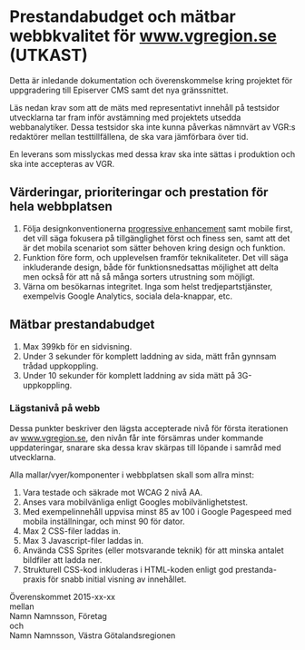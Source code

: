 # Prestandabudget och mätbar webbkvalitet för www.vgregion.se (UTKAST)
Detta är inledande dokumentation och överenskommelse kring projektet för uppgradering till Episerver CMS samt det nya gränssnittet.

Läs nedan krav som att de mäts med representativt innehåll på testsidor utvecklarna tar fram inför avstämning med projektets utsedda webbanalytiker. Dessa testsidor ska inte kunna påverkas nämnvärt av VGR:s redaktörer mellan testtillfällena, de ska vara jämförbara över tid.

En leverans som misslyckas med dessa krav ska inte sättas i produktion och ska inte accepteras av VGR.

## Värderingar, prioriteringar och prestation för hela webbplatsen
 1. Följa designkonventionerna [progressive enhancement](https://en.wikipedia.org/wiki/Progressive_enhancement) samt mobile first, det vill säga fokusera på tillgänglighet först och finess sen, samt att det är det mobila scenariot som sätter behoven kring design och funktion.
 2. Funktion före form, och upplevelsen framför teknikaliteter. Det vill säga inkluderande design, både för funktionsnedsattas möjlighet att delta men också för att nå så många sorters utrustning som möjligt.
 3. Värna om besökarnas integritet. Inga som helst tredjepartstjänster, exempelvis Google Analytics, sociala dela-knappar, etc.

## Mätbar prestandabudget
1. Max 399kb för en sidvisning.
2. Under 3 sekunder för komplett laddning av sida, mätt från gynnsam trådad uppkoppling. 
3. Under 10 sekunder för komplett laddning av sida mätt på 3G-uppkoppling. 

### Lägstanivå på webb
Dessa punkter beskriver den lägsta accepterade nivå för första iterationen av www.vgregion.se, den nivån får inte försämras under kommande uppdateringar, snarare ska dessa krav skärpas till löpande i samråd med utvecklarna.

Alla mallar/vyer/komponenter i webbplatsen skall som allra minst:

1. Vara testade och säkrade mot WCAG 2 nivå AA.
2. Anses vara mobilvänliga enligt Googles mobilvänlighetstest.
3. Med exempelinnehåll uppvisa minst 85 av 100 i Google Pagespeed med mobila inställningar, och minst 90 för dator.
4. Max 2 CSS-filer laddas in.
5. Max 3 Javascript-filer laddas in.
6. Använda CSS Sprites (eller motsvarande teknik) för att minska antalet bildfiler att ladda ner.
7. Strukturell CSS-kod inkluderas i HTML-koden enligt god prestanda-praxis för snabb initial visning av innehållet.

Överenskommet 2015-xx-xx  
mellan  
Namn Namnsson, Företag  
och  
Namn Namnsson, Västra Götalandsregionen